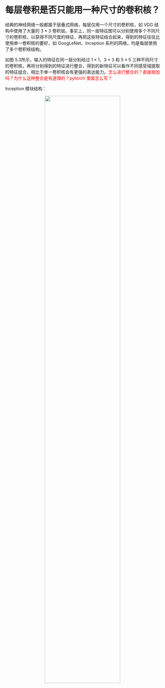 # 每层卷积是否只能用一种尺寸的卷积核？

经典的神经网络一般都属于层叠式网络，每层仅用一个尺寸的卷积核，如 VGG 结构中使用了大量的 $3×3$ 卷积层。事实上，同一层特征图可以分别使用多个不同尺寸的卷积核，以获得不同尺度的特征，再把这些特征结合起来，得到的特征往往比使用单一卷积核的要好，如 GoogLeNet、Inception 系列的网络，均是每层使用了多个卷积核结构。

如图 5.3所示，输入的特征在同一层分别经过 $1×1$、$3×3$ 和 $5×5$ 三种不同尺寸的卷积核，再将分别得到的特征进行整合，得到的新特征可以看作不同感受域提取的特征组合，相比于单一卷积核会有更强的表达能力。<span style="color:red;">怎么进行整合的？直接相加吗？为什么这种整合是有道理的？pytorch 里面怎么写？</span>

Inception 模块结构：

<p align="center">
    <img width="70%" height="70%" src="http://images.iterate.site/blog/image/20190722/mEa58UyHhRuh.png?imageslim">
</p>
